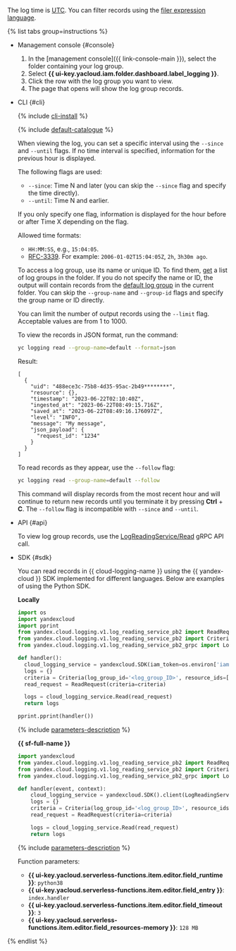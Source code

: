 The log time is [UTC](https://en.wikipedia.org/wiki/Coordinated_Universal_Time). You can filter records using the [filer expression language](../../logging/concepts/filter.md).

{% list tabs group=instructions %}

- Management console {#console}

    1. In the [management console]({{ link-console-main }}), select the folder containing your log group.
    1. Select **{{ ui-key.yacloud.iam.folder.dashboard.label_logging }}**.
    1. Click the row with the log group you want to view.
    1. The page that opens will show the log group records.

- CLI {#cli}

    {% include [cli-install](../cli-install.md) %}

    {% include [default-catalogue](../default-catalogue.md) %}

    When viewing the log, you can set a specific interval using the `--since` and `--until` flags. If no time interval is specified, information for the previous hour is displayed.

    The following flags are used:

    * `--since`: Time N and later (you can skip the `--since` flag and specify the time directly).
    * `--until`: Time N and earlier.

    If you only specify one flag, information is displayed for the hour before or after Time X depending on the flag.

    Allowed time formats:

    * `HH:MM:SS`, e.g., `15:04:05`.
    * [RFC-3339](https://www.ietf.org/rfc/rfc3339.txt). For example: `2006-01-02T15:04:05Z`, `2h`, `3h30m ago`.

    To access a log group, use its name or unique ID. To find them, [get](../../logging/operations/list.md) a list of log groups in the folder. If you do not specify the name or ID, the output will contain records from the [default log group](../../logging/concepts/log-group.md) in the current folder. You can skip the `--group-name` and `--group-id` flags and specify the group name or ID directly.

    You can limit the number of output records using the `--limit` flag. Acceptable values are from 1 to 1000.

    To view the records in JSON format, run the command:

    ```bash
    yc logging read --group-name=default --format=json
    ```

    Result:

    ```text
    [
      {
        "uid": "488ece3c-75b8-4d35-95ac-2b49********",
        "resource": {},
        "timestamp": "2023-06-22T02:10:40Z",
        "ingested_at": "2023-06-22T08:49:15.716Z",
        "saved_at": "2023-06-22T08:49:16.176097Z",
        "level": "INFO",
        "message": "My message",
        "json_payload": {
          "request_id": "1234"
        }
      }
    ]
    ```

    To read records as they appear, use the `--follow` flag:

    ```bash
    yc logging read --group-name=default --follow
    ```

    This command will display records from the most recent hour and will continue to return new records until you terminate it by pressing **Ctrl** + **C**. The `--follow` flag is incompatible with `--since` and `--until`.

- API {#api}

    To view log group records, use the [LogReadingService/Read](../../logging/api-ref/grpc/log_reading_service.md#Read) gRPC API call.

- SDK {#sdk}

    You can read records in {{ cloud-logging-name }} using the {{ yandex-cloud }} SDK implemented for different languages. Below are examples of using the Python SDK.

    **Locally**

    ```python
    import os
    import yandexcloud
    import pprint
    from yandex.cloud.logging.v1.log_reading_service_pb2 import ReadRequest
    from yandex.cloud.logging.v1.log_reading_service_pb2 import Criteria
    from yandex.cloud.logging.v1.log_reading_service_pb2_grpc import LogReadingServiceStub

    def handler():
      cloud_logging_service = yandexcloud.SDK(iam_token=os.environ['iam']).client(LogReadingServiceStub)
      logs = {}
      criteria = Criteria(log_group_id='<log_group_ID>', resource_ids=['<resource_ID>'])
      read_request = ReadRequest(criteria=criteria)

      logs = cloud_logging_service.Read(read_request)
      return logs

    pprint.pprint(handler())
    ```

    {% include [parameters-description](parameters-description.md) %}

    **{{ sf-full-name }}**

    ```python
    import yandexcloud
    from yandex.cloud.logging.v1.log_reading_service_pb2 import ReadRequest
    from yandex.cloud.logging.v1.log_reading_service_pb2 import Criteria
    from yandex.cloud.logging.v1.log_reading_service_pb2_grpc import LogReadingServiceStub

    def handler(event, context):
        cloud_logging_service = yandexcloud.SDK().client(LogReadingServiceStub)
        logs = {}
        criteria = Criteria(log_group_id='<log_group_ID>', resource_ids=['<resource_ID>'])
        read_request = ReadRequest(criteria=criteria)

        logs = cloud_logging_service.Read(read_request)
        return logs
    ```

    {% include [parameters-description](parameters-description.md) %}

    Function parameters:
    * **{{ ui-key.yacloud.serverless-functions.item.editor.field_runtime }}**: `python38`
    * **{{ ui-key.yacloud.serverless-functions.item.editor.field_entry }}**: `index.handler`
    * **{{ ui-key.yacloud.serverless-functions.item.editor.field_timeout }}**: `3`
    * **{{ ui-key.yacloud.serverless-functions.item.editor.field_resources-memory }}**: `128 MB`
 
{% endlist %}